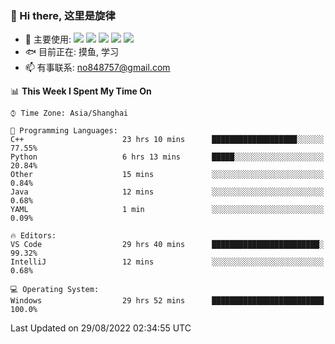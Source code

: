 ### 👋 Hi there, 这里是旋律
- 🔭 主要使用: 
![](https://img.shields.io/badge/-Python-3e74a2?style=flat-square&logo=Python&logoColor=fff)
![](https://img.shields.io/badge/-Java-007396?mstyle=flat-square&logo=Java&logoColor=fff)
![](https://img.shields.io/badge/-Node.js-339933?style=flat-square&logo=Node.js&logoColor=fff)
![](https://img.shields.io/badge/-PostgreSQL-4169e1?style=flat-square&logo=PostgreSQL&logoColor=fff)
![](https://img.shields.io/badge/-VSCode-007acc?style=flat-square&logo=Visual-Studio-Code&logoColor=fff)
- 🐟 目前正在: 摸鱼, 学习
- 📫 有事联系: no848757@gmail.com

<!--START_SECTION:waka-->
📊 **This Week I Spent My Time On** 

```text
⌚︎ Time Zone: Asia/Shanghai

💬 Programming Languages: 
C++                      23 hrs 10 mins      ███████████████████░░░░░░   77.55% 
Python                   6 hrs 13 mins       █████░░░░░░░░░░░░░░░░░░░░   20.84% 
Other                    15 mins             ░░░░░░░░░░░░░░░░░░░░░░░░░   0.84% 
Java                     12 mins             ░░░░░░░░░░░░░░░░░░░░░░░░░   0.68% 
YAML                     1 min               ░░░░░░░░░░░░░░░░░░░░░░░░░   0.09%

🔥 Editors: 
VS Code                  29 hrs 40 mins      ████████████████████████░   99.32% 
IntelliJ                 12 mins             ░░░░░░░░░░░░░░░░░░░░░░░░░   0.68%

💻 Operating System: 
Windows                  29 hrs 52 mins      █████████████████████████   100.0%

```


 Last Updated on 29/08/2022 02:34:55 UTC
<!--END_SECTION:waka-->
